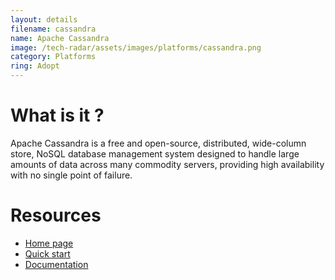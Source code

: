 ```yaml
---
layout: details
filename: cassandra 
name: Apache Cassandra
image: /tech-radar/assets/images/platforms/cassandra.png 
category: Platforms
ring: Adopt
---
```


# What is it ?
Apache Cassandra is a free and open-source, distributed, wide-column store, NoSQL database management system designed to handle large amounts of data across many commodity servers, providing high availability with no single point of failure.

# Resources
- [Home page](https://cassandra.apache.org/)
- [Quick start](https://cassandra.apache.org/quickstart/)
- [Documentation](https://cassandra.apache.org/doc/latest/)
